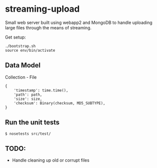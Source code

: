 # streaming-upload

Small web server built using webapp2 and MongoDB to handle uploading large files
through the means of streaming.

Get setup:

```
./bootstrap.sh
source env/bin/activate
```

## Data Model

Collection - File

```
{
    'timestamp': time.time(),
    'path': path,
    'size': size,
    'checksum': Binary(checksum, MD5_SUBTYPE),
}
```

## Run the unit tests

```
$ nosetests src/test/
```


## TODO:

* Handle cleaning up old or corrupt files

